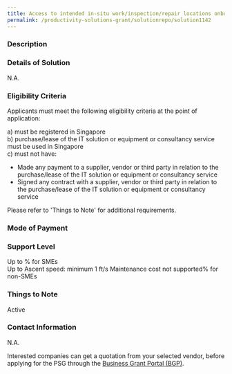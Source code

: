```yaml
---
title: Access to intended in-situ work/inspection/repair locations onboard vessels are usually through the use of scaffolds or rope access operated manually. The process is time-consuming and is physically exhausting.   The battery-powered rope ascender can help shipyard/workshop personnel ascend faster,  reduce physical strain on the body and take fewer rest breaks compared to the manual method. This would result in efficiency and productivity improvement. 
permalink: /productivity-solutions-grant/solutionrepo/solution1142
---
```


### Description



### Details of Solution

N.A.

### Eligibility Criteria

Applicants must meet the following eligibility criteria at the point of application:

a) must be registered in Singapore <br>
b) purchase/lease of the IT solution or equipment or consultancy service must be used in Singapore <br>
c) must not have:
- Made any payment to a supplier, vendor or third party in relation to the purchase/lease of the IT solution or equipment or consultancy service
- Signed any contract with a supplier, vendor or third party in relation to the purchase/lease of the IT solution or equipment or consultancy service

Please refer to 'Things to Note' for additional requirements.

### Mode of Payment


### Support Level
Up to % for SMEs <br>
Up to Ascent speed: minimum 1 ft/s
Maintenance cost not supported% for non-SMEs

### Things to Note
Active

### Contact Information
N.A.

Interested companies can get a quotation from your selected vendor, before applying for the PSG through the <a target='_blank' rel='noopener' href='https://www.businessgrants.gov.sg/'>Business Grant Portal (BGP)</a>.
